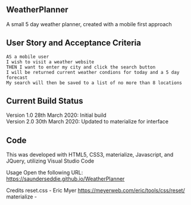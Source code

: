 ## WeatherPlanner
A small 5 day weather planner, created with a mobile first approach

## User Story and Acceptance Criteria
```
AS a mobile user
I wish to visit a weather website
THEN I want to enter my city and click the search button
I will be returned current weather condions for today and a 5 day forecast
My search will then be saved to a list of no more than 8 locations
```

## Current Build Status
Version 1.0 28th March 2020: Initial build<br/>
Version 2.0 30th March 2020: Updated to materialize for interface

## Code
This was developed with HTML5, CSS3, materialize, Javascript, and JQuery, utilizing Visual Studio Code

Usage
Open the following URL:
https://saunderseddie.github.io/WeatherPlanner

Credits
reset.css - Eric Myer https://meyerweb.com/eric/tools/css/reset/
materialize - 

